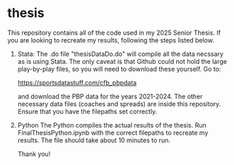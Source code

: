 # thesis

This repository contains all of the code used in my 2025 Senior Thesis. If you are looking to recreate my results, following the steps listed below.

1. Stata:
   The .do file "thesisDataDo.do" will compile all the data necssary as is using Stata. The only caveat is that Github could not hold the large play-by-play files, so you will need to download these yourself. Go to:

   https://sportsdatastuff.com/cfb_pbpdata

   and download the PBP data for the years 2021-2024. The other necessary data files (coaches and spreads) are inside this repository. Ensure that you have the filepaths set correctly.

2. Python
   The Python compiles the actual results of the thesis. Run FinalThesisPython.ipynb with the correct filepaths to recreate my results. The file should take about 10 minutes to run.

   Thank you!
